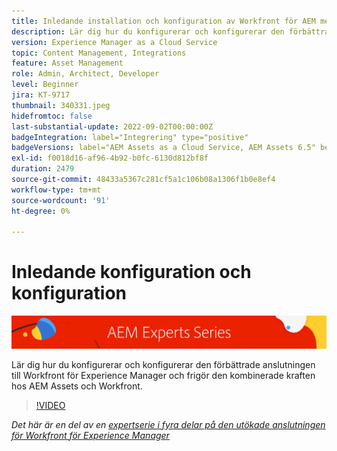 ```yaml
---
title: Inledande installation och konfiguration av Workfront för AEM med utökad anslutning
description: Lär dig hur du konfigurerar och konfigurerar den förbättrade anslutningen till Workfront för Experience Manager och frigör den kombinerade kraften hos AEM Assets och Workfront.
version: Experience Manager as a Cloud Service
topic: Content Management, Integrations
feature: Asset Management
role: Admin, Architect, Developer
level: Beginner
jira: KT-9717
thumbnail: 340331.jpeg
hidefromtoc: false
last-substantial-update: 2022-09-02T00:00:00Z
badgeIntegration: label="Integrering" type="positive"
badgeVersions: label="AEM Assets as a Cloud Service, AEM Assets 6.5" before-title="false"
exl-id: f0018d16-af96-4b92-b0fc-6130d812bf8f
duration: 2479
source-git-commit: 48433a5367c281cf5a1c106b08a1306f1b0e8ef4
workflow-type: tm+mt
source-wordcount: '91'
ht-degree: 0%

---
```


# Inledande konfiguration och konfiguration

![AEM Experts Series](./assets/banner.png)

Lär dig hur du konfigurerar och konfigurerar den förbättrade anslutningen till Workfront för Experience Manager och frigör den kombinerade kraften hos AEM Assets och Workfront.

>[!VIDEO](https://video.tv.adobe.com/v/340331?quality=12&learn=on)

_Det här är en del av en [expertserie i fyra delar på den utökade anslutningen för Workfront för Experience Manager](./overview.md)_
